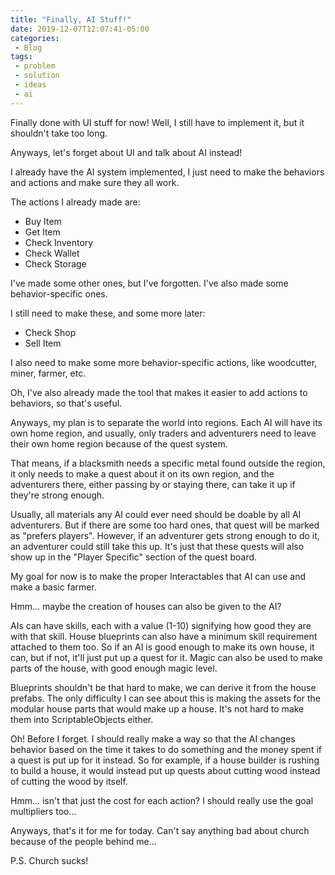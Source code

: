 ```yaml
---
title: "Finally, AI Stuff!"
date: 2019-12-07T12:07:41-05:00
categories:
 - Blog
tags:
 - problem
 - solution
 - ideas
 - ai
---
```


Finally done with UI stuff for now! Well, I still have to implement it, but it shouldn't take too long.

Anyways, let's forget about UI and talk about AI instead!

I already have the AI system implemented, I just need to make the behaviors and actions and make sure they all work.

The actions I already made are:

- Buy Item
- Get Item
- Check Inventory
- Check Wallet
- Check Storage

I've made some other ones, but I've forgotten. I've also made some behavior-specific ones.

I still need to make these, and some more later:

- Check Shop
- Sell Item

I also need to make some more behavior-specific actions, like woodcutter, miner, farmer, etc.

Oh, I've also already made the tool that makes it easier to add actions to behaviors, so that's useful.

Anyways, my plan is to separate the world into regions. Each AI will have its own home region, and usually, only traders and adventurers need to leave their own home region because of the quest system.

That means, if a blacksmith needs a specific metal found outside the region, it only needs to make a quest about it on its own region, and the adventurers there, either passing by or staying there, can take it up if they're strong enough.

Usually, all materials any AI could ever need should be doable by all AI adventurers. But if there are some too hard ones, that quest will be marked as "prefers players". However, if an adventurer gets strong enough to do it, an adventurer could still take this up. It's just that these quests will also show up in the "Player Specific" section of the quest board.

My goal for now is to make the proper Interactables that AI can use and make a basic farmer.

Hmm... maybe the creation of houses can also be given to the AI?

AIs can have skills, each with a value (1-10) signifying how good they are with that skill. House blueprints can also have a minimum skill requirement attached to them too. So if an AI is good enough to make its own house, it can, but if not, it'll just put up a quest for it. Magic can also be used to make parts of the house, with good enough magic level.

Blueprints shouldn't be that hard to make, we can derive it from the house prefabs. The only difficulty I can see about this is making the assets for the modular house parts that would make up a house. It's not hard to make them into ScriptableObjects either.

Oh! Before I forget. I should really make a way so that the AI changes behavior based on the time it takes to do something and the money spent if a quest is put up for it instead. So for example, if a house builder is rushing to build a house, it would instead put up quests about cutting wood instead of cutting the wood by itself.

Hmm... isn't that just the cost for each action? I should really use the goal multipliers too...

Anyways, that's it for me for today. Can't say anything bad about church because of the people behind me...

P.S. Church sucks!
